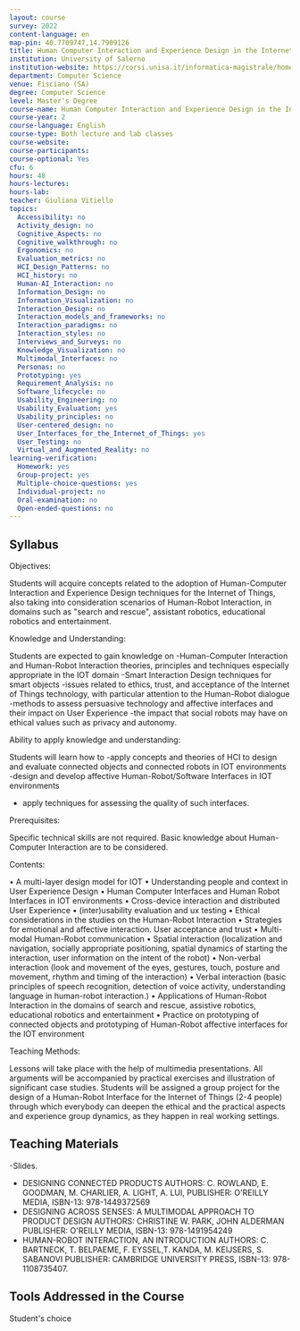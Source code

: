 ```yaml
---
layout: course
survey: 2022
content-language: en
map-pin: 40.7709747,14.7909126
title: Human Computer Interaction and Experience Design in the Internet of Things
institution: University of Salerno
institution-website: https://corsi.unisa.it/informatica-magistrale/home 
department: Computer Science
venue: Fisciano (SA)
degree: Computer Science
level: Master's Degree
course-name: Human Computer Interaction and Experience Design in the Internet of Things
course-year: 2
course-language: English
course-type: Both lecture and lab classes
course-website: 
course-participants: 
course-optional: Yes
cfu: 6
hours: 48
hours-lectures: 
hours-lab: 
teacher: Giuliana Vitiello
topics: 
  Accessibility: no
  Activity_design: no
  Cognitive_Aspects: no
  Cognitive_walkthrough: no
  Ergonomics: no
  Evaluation_metrics: no
  HCI_Design_Patterns: no
  HCI_history: no
  Human-AI_Interaction: no
  Information_Design: no
  Information_Visualization: no
  Interaction_Design: no
  Interaction_models_and_frameworks: no
  Interaction_paradigms: no
  Interaction_styles: no
  Interviews_and_Surveys: no
  Knowledge_Visualization: no
  Multimodal_Interfaces: no
  Personas: no
  Prototyping: yes
  Requirement_Analysis: no
  Software_lifecycle: no
  Usability_Engineering: no
  Usability_Evaluation: yes
  Usability_principles: no
  User-centered_design: no
  User_Interfaces_for_the_Internet_of_Things: yes
  User_Testing: no
  Virtual_and_Augmented_Reality: no
learning-verification: 
  Homework: yes 
  Group-project: yes 
  Multiple-choice-questions: yes 
  Individual-project: no 
  Oral-examination: no 
  Open-ended-questions: no 
---
```



## Syllabus 
Objectives:

Students will acquire concepts related to the adoption of Human-Computer Interaction and Experience Design techniques for the Internet of Things, also taking into consideration scenarios of Human-Robot Interaction, in domains such as "search and rescue", assistant robotics, educational robotics and entertainment.

Knowledge and Understanding:

Students are expected to gain knowledge on
-Human-Computer Interaction and Human-Robot Interaction theories, principles and techniques especially appropriate in the IOT domain
-Smart Interaction Design techniques for smart objects
-issues related to ethics, trust, and acceptance of the Internet of Things technology, with particular attention to the Human-Robot dialogue
-methods to assess persuasive technology and affective interfaces and their impact on User Experience
-the impact that social robots may have on ethical values such as privacy and autonomy.

Ability to apply knowledge and understanding:

Students will learn how to
-apply concepts and theories of HCI to design and evaluate connected objects and connected robots in IOT environments
-design and develop affective Human-Robot/Software Interfaces in IOT environments
- apply techniques for assessing the quality of such interfaces.

Prerequisites:

Specific technical skills are not required. Basic knowledge about Human-Computer Interaction are to be considered.

Contents:

• A multi-layer design model for IOT
• Understanding people and context in User Experience Design
• Human Computer Interfaces and Human Robot Interfaces in IOT environments
• Cross-device interaction and distributed User Experience
• (inter)usability evaluation and ux testing
• Ethical considerations in the studies on the Human-Robot Interaction
• Strategies for emotional and affective interaction. User acceptance and trust
• Multi-modal Human-Robot communication
• Spatial interaction (localization and navigation, socially appropriate positioning, spatial dynamics of starting the interaction, user information on the intent of the robot)
• Non-verbal interaction (look and movement of the eyes, gestures, touch, posture and movement, rhythm and timing of the interaction)
• Verbal interaction (basic principles of speech recognition, detection of voice activity, understanding language in human-robot interaction.)
• Applications of Human-Robot Interaction in the domains of search and rescue, assistive robotics, educational robotics and entertainment
• Practice on prototyping of connected objects and prototyping of Human-Robot affective interfaces for the IOT environment

Teaching Methods:

Lessons will take place with the help of multimedia presentations. All arguments will be accompanied by practical exercises and illustration of significant case studies.
Students will be assigned a group project for the design of a Human-Robot Interface for the Internet of Things (2-4 people) through which everybody can deepen the ethical and the practical aspects and experience group dynamics, as they happen in real working settings.

## Teaching Materials 
-Slides.

- DESIGNING CONNECTED PRODUCTS
AUTHORS: C. ROWLAND, E. GOODMAN, M. CHARLIER, A. LIGHT, A. LUI,
PUBLISHER: O'REILLY MEDIA, ISBN-13: 978-1449372569
- DESIGNING ACROSS SENSES: A MULTIMODAL APPROACH TO PRODUCT DESIGN
AUTHORS: CHRISTINE W. PARK, JOHN ALDERMAN
PUBLISHER: O'REILLY MEDIA, ISBN-13: 978-1491954249
- HUMAN-ROBOT INTERACTION, AN INTRODUCTION
AUTHORS: C. BARTNECK, T. BELPAEME, F. EYSSEL,T. KANDA, M. KEIJSERS, S. SABANOVI
PUBLISHER: CAMBRIDGE UNIVERSITY PRESS, ISBN-13: 978-1108735407.

## Tools Addressed in the Course 
Student's choice
